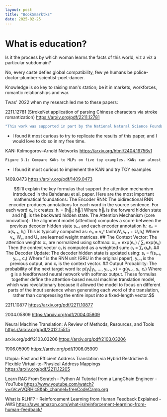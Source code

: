 ```yaml
---
layout: post
title: "BookSmarktks"
date: 2025-02-25
---
```


# What is education?

Is it the process by which woman learns the facts of this world, viz a viz a particular subdomain?

No, every caste defies global compatibility, few ye humans be police-doctor-plumber-scientist-poet-dancer.

Knowledge is so key to raising man's station; be it in markets, workforces, romantic relationships and war.

Twas' 2022 when my research led me to these papers:

2211.12781 (StrokeNet application of parsing Chinese characters via stroke romantization)
https://arxiv.org/pdf/2211.12781

```sh
"This work was supported in part by the National Natural Science Foundation of China (Grant No.62206076) and Shenzhen College Stability Support Plan (Grant No. GXWD20220811173340003 and GXWD20220817123150002)."
```
* I found it most curious to try to replicate the results of this paper, and I would love to do so in my free time.


KAN: Kolmogorov–Arnold Networks
https://arxiv.org/html/2404.19756v1

```sh
Figure 3.1: Compare KANs to MLPs on five toy examples. KANs can almost saturate the fastest scaling law predicted by our theory  (α = 4), while MLPs scales slowly and plateau quickly.
```
* I found it most curious to implement the KAN and try TOY examples 

1409.0473
https://arxiv.org/pdf/1409.0473

```math
I'll explain the key formulas that support the attention mechanism introduced in the Bahdanau et al. paper. Here are the most important mathematical foundations:

The Encoder RNN:
The bidirectional RNN encoder produces annotations for each word in the source sentence. For each word xᵢ, it creates:

hᵢ = [h⃗ᵢ; h⃖ᵢ]

Where h⃗ᵢ is the forward hidden state and h⃖ᵢ is the backward hidden state.
The Attention Mechanism (core innovation):
The alignment model (attention) computes a score between the previous decoder hidden state sₜ₋₁ and each encoder annotation hᵢ:

eₜᵢ = a(sₜ₋₁, hᵢ)

This is typically computed as:
eₜᵢ = vₐᵀ tanh(Wₐsₜ₋₁ + Uₐhᵢ)

Where vₐ, Wₐ, and Uₐ are learned weight matrices.

## The Context Vector:
The attention weights αₜᵢ are normalized using softmax:

αₜᵢ = exp(eₜᵢ) / ∑ⱼ exp(eₜⱼ)

Then the context vector cₜ is computed as a weighted sum:

cₜ = ∑ᵢ αₜᵢhᵢ

## The Decoder Update:
The decoder hidden state is updated using:

sₜ = f(sₜ₋₁, yₜ₋₁, cₜ)

Where f is the RNN unit (GRU in the original paper), yₜ₋₁ is the previous output, and cₜ is the context vector.

## Output Probability:
The probability of the next target word is:

p(yₜ|y₁, ..., yₜ₋₁, x) = g(yₜ₋₁, sₜ, cₜ)

Where g is a feedforward neural network with softmax output.

These formulas together define the attention-based neural machine translation model, which was revolutionary because it allowed the model to focus on different parts of the input sentence when generating each word of the translation, rather than compressing the entire input into a fixed-length vector.
```

2211.10877
https://arxiv.org/pdf/2211.10877

2004.05809
https://arxiv.org/pdf/2004.05809

Neural Machine Translation: A Review of Methods, Resources, and Tools
https://arxiv.org/pdf/2012.15515

arxiv.org/pdf/2103.03206
https://arxiv.org/pdf/2103.03206

1906.05909
https://arxiv.org/pdf/1906.05909

Utopia: Fast and Efficient Address Translation via Hybrid Restrictive & Flexible Virtual-to-Physical Address Mappings
https://arxiv.org/pdf/2211.12205


Learn RAG From Scratch – Python AI Tutorial from a LangChain Engineer - YouTube
https://www.youtube.com/watch?v=sVcwVQRHIc8&ab_channel=freeCodeCamp.org

What is RLHF? - Reinforcement Learning from Human Feedback Explained - AWS
https://aws.amazon.com/what-is/reinforcement-learning-from-human-feedback/










